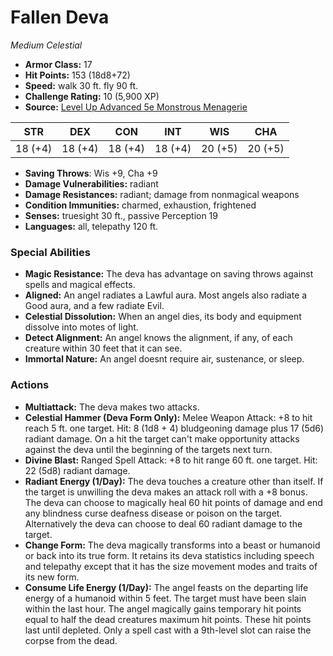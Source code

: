 # Fallen Deva

*Medium* *Celestial*

- **Armor Class:** 17
- **Hit Points:** 153 (18d8+72)
- **Speed:** walk 30 ft. fly 90 ft.
- **Challenge Rating:** 10 (5,900 XP)
- **Source:** [Level Up Advanced 5e Monstrous Menagerie](https://www.levelup5e.com)

| STR | DEX | CON | INT | WIS | CHA |
| --- | --- | --- | --- | --- | --- |
| 18 (+4) | 18 (+4) | 18 (+4) | 18 (+4) | 20 (+5) | 20 (+5) |

- **Saving Throws**: Wis +9, Cha +9
- **Damage Vulnerabilities:** radiant
- **Damage Resistances:** radiant; damage from nonmagical weapons
- **Condition Immunities:** charmed, exhaustion, frightened
- **Senses:** truesight 30 ft., passive Perception 19
- **Languages:** all, telepathy 120 ft.
### Special Abilities
- **Magic Resistance:** The deva has advantage on saving throws against spells and magical effects.
- **Aligned:** An angel radiates a Lawful aura. Most angels also radiate a Good aura, and a few radiate Evil.
- **Celestial Dissolution:** When an angel dies, its body and equipment dissolve into motes of light.
- **Detect Alignment:** An angel knows the alignment, if any, of each creature within 30 feet that it can see.
- **Immortal Nature:** An angel doesnt require air, sustenance, or sleep.
### Actions
- **Multiattack:** The deva makes two attacks.
- **Celestial Hammer (Deva Form Only):** Melee Weapon Attack: +8 to hit  reach 5 ft.  one target. Hit: 8 (1d8 + 4) bludgeoning damage plus 17 (5d6) radiant damage. On a hit  the target can't make opportunity attacks against the deva until the beginning of the targets next turn.
- **Divine Blast:** Ranged Spell Attack: +8 to hit  range 60 ft.  one target. Hit: 22 (5d8) radiant damage.
- **Radiant Energy (1/Day):** The deva touches a creature other than itself. If the target is unwilling  the deva makes an attack roll with a +8 bonus. The deva can choose to magically heal 60 hit points of damage and end any blindness  curse  deafness  disease  or poison on the target. Alternatively  the deva can choose to deal 60 radiant damage to the target.
- **Change Form:** The deva magically transforms into a beast or humanoid or back into its true form. It retains its deva statistics  including speech and telepathy  except that it has the size  movement modes  and traits of its new form.
- **Consume Life Energy (1/Day):** The angel feasts on the departing life energy of a humanoid within 5 feet. The target must have been slain within the last hour. The angel magically gains temporary hit points equal to half the dead creatures maximum hit points. These hit points last until depleted. Only a spell cast with a 9th-level slot can raise the corpse from the dead.
